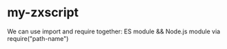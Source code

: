 # my-zxscript
 We can use import and require together: ES module && Node.js module  via require("path-name")